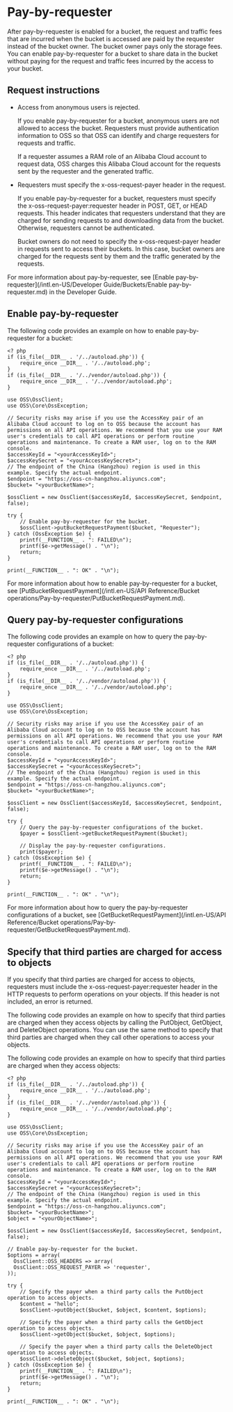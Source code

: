 # Pay-by-requester

After pay-by-requester is enabled for a bucket, the request and traffic fees that are incurred when the bucket is accessed are paid by the requester instead of the bucket owner. The bucket owner pays only the storage fees. You can enable pay-by-requester for a bucket to share data in the bucket without paying for the request and traffic fees incurred by the access to your bucket.

## Request instructions

-   Access from anonymous users is rejected.

    If you enable pay-by-requester for a bucket, anonymous users are not allowed to access the bucket. Requesters must provide authentication information to OSS so that OSS can identify and charge requesters for requests and traffic.

    If a requester assumes a RAM role of an Alibaba Cloud account to request data, OSS charges this Alibaba Cloud account for the requests sent by the requester and the generated traffic.

-   Requesters must specify the x-oss-request-payer header in the request.

    If you enable pay-by-requester for a bucket, requesters must specify the x-oss-request-payer:requester header in POST, GET, or HEAD requests. This header indicates that requesters understand that they are charged for sending requests to and downloading data from the bucket. Otherwise, requesters cannot be authenticated.

    Bucket owners do not need to specify the x-oss-request-payer header in requests sent to access their buckets. In this case, bucket owners are charged for the requests sent by them and the traffic generated by the requests.


For more information about pay-by-requester, see [Enable pay-by-requester](/intl.en-US/Developer Guide/Buckets/Enable pay-by-requester.md) in the Developer Guide.

## Enable pay-by-requester

The following code provides an example on how to enable pay-by-requester for a bucket:

```
<? php
if (is_file(__DIR__ . '/../autoload.php')) {
    require_once __DIR__ . '/../autoload.php';
}
if (is_file(__DIR__ . '/../vendor/autoload.php')) {
    require_once __DIR__ . '/../vendor/autoload.php';
}

use OSS\OssClient;
use OSS\Core\OssException;

// Security risks may arise if you use the AccessKey pair of an Alibaba Cloud account to log on to OSS because the account has permissions on all API operations. We recommend that you use your RAM user's credentials to call API operations or perform routine operations and maintenance. To create a RAM user, log on to the RAM console.
$accessKeyId = "<yourAccessKeyId>";
$accessKeySecret = "<yourAccessKeySecret>";
// The endpoint of the China (Hangzhou) region is used in this example. Specify the actual endpoint.
$endpoint = "https://oss-cn-hangzhou.aliyuncs.com";
$bucket= "<yourBucketName>";

$ossClient = new OssClient($accessKeyId, $accessKeySecret, $endpoint, false);

try {
    // Enable pay-by-requester for the bucket.
    $ossClient->putBucketRequestPayment($bucket, "Requester");
} catch (OssException $e) {
    printf(__FUNCTION__ . ": FAILED\n");
    printf($e->getMessage() . "\n");
    return;
}

print(__FUNCTION__ . ": OK" . "\n");
```

For more information about how to enable pay-by-requester for a bucket, see [PutBucketRequestPayment](/intl.en-US/API Reference/Bucket operations/Pay-by-requester/PutBucketRequestPayment.md).

## Query pay-by-requester configurations

The following code provides an example on how to query the pay-by-requester configurations of a bucket:

```
<? php
if (is_file(__DIR__ . '/../autoload.php')) {
    require_once __DIR__ . '/../autoload.php';
}
if (is_file(__DIR__ . '/../vendor/autoload.php')) {
    require_once __DIR__ . '/../vendor/autoload.php';
}

use OSS\OssClient;
use OSS\Core\OssException;

// Security risks may arise if you use the AccessKey pair of an Alibaba Cloud account to log on to OSS because the account has permissions on all API operations. We recommend that you use your RAM user's credentials to call API operations or perform routine operations and maintenance. To create a RAM user, log on to the RAM console.
$accessKeyId = "<yourAccessKeyId>";
$accessKeySecret = "<yourAccessKeySecret>";
// The endpoint of the China (Hangzhou) region is used in this example. Specify the actual endpoint.
$endpoint = "https://oss-cn-hangzhou.aliyuncs.com";
$bucket= "<yourBucketName>";

$ossClient = new OssClient($accessKeyId, $accessKeySecret, $endpoint, false);

try {
    // Query the pay-by-requester configurations of the bucket.
    $payer = $ossClient->getBucketRequestPayment($bucket);

    // Display the pay-by-requester configurations.
    print($payer);
} catch (OssException $e) {
    printf(__FUNCTION__ . ": FAILED\n");
    printf($e->getMessage() . "\n");
    return;
}

print(__FUNCTION__ . ": OK" . "\n"); 
```

For more information about how to query the pay-by-requester configurations of a bucket, see [GetBucketRequestPayment](/intl.en-US/API Reference/Bucket operations/Pay-by-requester/GetBucketRequestPayment.md).

## Specify that third parties are charged for access to objects

If you specify that third parties are charged for access to objects, requesters must include the x-oss-request-payer:requester header in the HTTP requests to perform operations on your objects. If this header is not included, an error is returned.

The following code provides an example on how to specify that third parties are charged when they access objects by calling the PutObject, GetObject, and DeleteObject operations. You can use the same method to specify that third parties are charged when they call other operations to access your objects.

The following code provides an example on how to specify that third parties are charged when they access objects:

```
<? php
if (is_file(__DIR__ . '/../autoload.php')) {
    require_once __DIR__ . '/../autoload.php';
}
if (is_file(__DIR__ . '/../vendor/autoload.php')) {
    require_once __DIR__ . '/../vendor/autoload.php';
}

use OSS\OssClient;
use OSS\Core\OssException;

// Security risks may arise if you use the AccessKey pair of an Alibaba Cloud account to log on to OSS because the account has permissions on all API operations. We recommend that you use your RAM user's credentials to call API operations or perform routine operations and maintenance. To create a RAM user, log on to the RAM console.
$accessKeyId = "<yourAccessKeyId>";
$accessKeySecret = "<yourAccessKeySecret>";
// The endpoint of the China (Hangzhou) region is used in this example. Specify the actual endpoint.
$endpoint = "https://oss-cn-hangzhou.aliyuncs.com";
$bucket= "<yourBucketName>";
$object = "<yourObjectName>";

$ossClient = new OssClient($accessKeyId, $accessKeySecret, $endpoint, false);

// Enable pay-by-requester for the bucket.
$options = array(
  OssClient::OSS_HEADERS => array(
  OssClient::OSS_REQUEST_PAYER => 'requester',
));

try {
    // Specify the payer when a third party calls the PutObject operation to access objects.
    $content = "hello";
    $ossClient->putObject($bucket, $object, $content, $options);

    // Specify the payer when a third party calls the GetObject operation to access objects.
    $ossClient->getObject($bucket, $object, $options);

    // Specify the payer when a third party calls the DeleteObject operation to access objects.
    $ossClient->deleteObject($bucket, $object, $options);
} catch (OssException $e) {
    printf(__FUNCTION__ . ": FAILED\n");
    printf($e->getMessage() . "\n");
    return;
}

print(__FUNCTION__ . ": OK" . "\n"); 
```

